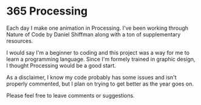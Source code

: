 365 Processing
=============

Each day I make one animation in Processing. I've been working through Nature of Code by Daniel Shiffman along with a ton of supplementary resources. 

I would say I'm a beginner to coding and this project was a way for me to learn a programming language. Since I'm formely trained in graphic design, I thought Processing would be a good start. 

As a disclaimer, I know my code probably has some issues and isn't properly commented, but I plan on trying to get better as the year goes on. 

Please feel free to leave comments or suggestions.
